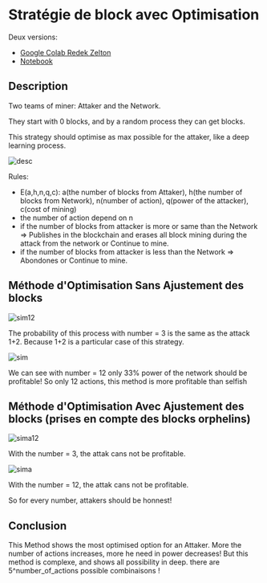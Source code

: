 # Stratégie de block avec Optimisation
Deux versions:
* [Google Colab Redek Zelton](https://colab.research.google.com/drive/153FhEKBz2MZw9glTCGRPzJe7Hfoe-wFZ?usp=sharing)
* [Notebook](https://github.com/redek-zelton/Cryptofinance/blob/main/Strategie%20de%20block/Strat%C3%A9gie_de_block.ipynb)

## Description
Two teams of miner: Attaker and the Network.

They start with 0 blocks, and by a random process they can get blocks.

This strategy should optimise as max possible for the attaker, like a deep learning process.

![desc](https://github.com/redek-zelton/Cryptofinance/blob/main/Méthode%20de%20Minage%20Optimal/desc.JPG)

Rules:
* E(a,h,n,q,c): a(the number of blocks from Attaker), h(the number of blocks from Network), n(number of action), q(power of the attacker), c(cost of mining)
* the number of action depend on n
* if the number of blocks from attacker is more or same than the Network => Publishes in the blockchain and erases all block mining during the attack from the network or Continue to mine.
* if the number of blocks from attacker is less than the Network => Abondones or Continue to mine.


## Méthode d'Optimisation Sans Ajustement des blocks
![sim12](https://github.com/redek-zelton/Cryptofinance/blob/main/Méthode%20de%20Minage%20Optimal/sim_12.JPG)

The probability of this process with number = 3 is the same as the attack 1+2. Because 1+2 is a particular case of this strategy.

![sim](https://github.com/redek-zelton/Cryptofinance/blob/main/Méthode%20de%20Minage%20Optimal/sim.JPG)

We can see with number = 12 only 33% power of the network should be profitable! So only 12 actions, this method is more profitable than selfish 

## Méthode d'Optimisation Avec Ajustement des blocks (prises en compte des blocks orphelins)

![sima12](https://github.com/redek-zelton/Cryptofinance/blob/main/Méthode%20de%20Minage%20Optimal/sima_12.JPG)

With the number = 3, the attak cans not be profitable.

![sima](https://github.com/redek-zelton/Cryptofinance/blob/main/Méthode%20de%20Minage%20Optimal/sima.JPG)

With the number = 12, the attak cans not be profitable.

So for every number, attakers should be honnest! 

## Conclusion
This Method shows the most optimised option for an Attaker. More the number of actions increases, more he need in power decreases! But this method is complexe, and shows all possibility in deep. 
there are 5^number_of_actions possible combinaisons !
